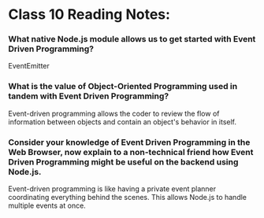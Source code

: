# Class 10 Reading Notes:


### What native Node.js module allows us to get started with Event Driven Programming?
EventEmitter
### What is the value of Object-Oriented Programming used in tandem with Event Driven Programming?
Event-driven programming allows the coder to review the flow of information between objects and contain an object's behavior in itself.
### Consider your knowledge of Event Driven Programming in the Web Browser, now explain to a non-technical friend how Event Driven Programming might be useful on the backend using Node.js.

Event-driven programming is like having a private event planner coordinating everything behind the scenes. This allows Node.js to handle multiple events at once.


